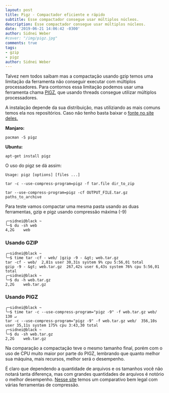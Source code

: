 ```yaml
---
layout: post
title: Pigz - Compactador eficiente e rápido
subtitle: Esse compactador consegue usar múltiplos núcleos.
description: Esse compactador consegue usar múltiplos núcleos.
date: '2019-06-21 14:06:42 -0300'
author: Sidnei Weber
#cover: "/img/pigz.jpg"
comments: true
tags:
- gzip
- pigz
author: Sidnei Weber
---
```


Talvez nem todos saibam mas a compactação usando gzip temos uma limitação da ferramenta não conseguir executar com múltiplos processadores. Para contornos essa limitação podemos usar uma ferramenta chama [PIGZ](https://zlib.net/pigz/), que usando threads consegue utilizar múltiplos processadores.

A instalação depende da sua distribuição, mas utiliziando as mais comuns temos ela nos repositórios. Caso não tenho basta baixar o [fonte no site deles.](https://zlib.net/pigz/pigz-2.4.tar.gz)

**Manjaro:**

```shell
pacman -S pigz
```

**Ubuntu:**

```shell
apt-get install pigz
```

O uso do pigz se dá assim:

```shell
Usage: pigz [options] [files ...]

tar -c --use-compress-program=pigz -f tar.file dir_to_zip

tar --use-compress-program=pigz -cf OUTPUT_FILE.tar.gz paths_to_archive
```

Para teste vamos compactar uma mesma pasta usando as duas ferramentas, gzip e pigz usando compressão máxima (-9)

```shell
╭─sidnei@black ~
╰─$ du -sh web             
4,2G	web
```

### Usando GZIP

```shell
╭─sidnei@black ~
╰─$ time tar -cf - web/ |gzip -9 - &gt; web.tar.gz
tar -cf - web/  2,81s user 30,31s system 9% cpu 5:56,01 total
gzip -9 - &gt; web.tar.gz  267,42s user 6,43s system 76% cpu 5:56,01 total
╭─sidnei@black ~
╰─$ du -h web.tar.gz
2,2G	web.tar.gz
```

### Usando PIGZ

```shell
╭─sidnei@black ~
╰─$ time tar -c --use-compress-program="pigz -9" -f web.tar.gz web/                                                                                                        130 ↵
tar -c --use-compress-program="pigz -9" -f web.tar.gz web/  356,10s user 35,11s system 175% cpu 3:43,30 total
╭─sidnei@black ~
╰─$ du -sh web.tar.gz  
2,2G	web.tar.gz
```

Na comparação a compactação teve o mesmo tamanho final, porém com o uso de CPU muito maior por parte do PIGZ, lembrando que quanto melhor sua máquina, mais recursos, melhor será o desempenho.

É claro que dependendo a quantidade de arquivos e os tamanhos você não notará tanta diferença, mas com grandes quantidades de arquivos é notório o melhor desempenho. [Nesse site](https://vbtechsupport.com/1576/) temos um comparativo bem legal com várias ferramentas de compressão.

